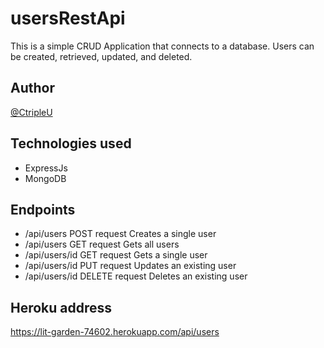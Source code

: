 # usersRestApi
This is a simple CRUD Application that connects to a database. Users can be created, retrieved, updated, and deleted.

## Author
[@CtripleU](https://github.com/CtripleU)

## Technologies used
- ExpressJs
- MongoDB

## Endpoints
- /api/users POST request Creates a single user
- /api/users GET request Gets all users
- /api/users/id GET request Gets a single user
- /api/users/id PUT request Updates an existing user
- /api/users/id DELETE request Deletes an existing user 


## Heroku address
https://lit-garden-74602.herokuapp.com/api/users
